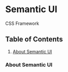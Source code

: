 # **Semantic UI**
CSS Framework


## Table of Contents

1. [About Semantic UI](#About-Semantic-UI)


### About Semantic UI
